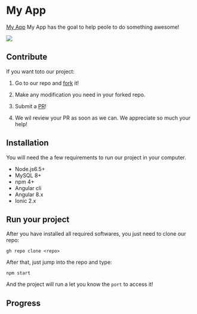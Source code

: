 # My App
[My App](https://www.linguee.pe/ingles-espanol/traduccion/dads.html) My App  has the goal to help peole to do something awesome!

<img src="https://pbs.twimg.com/media/CDdIu4TWIAEKAFr?format=jpg&name=900x900" >

## Contribute
If you want toto our project:
1. Go to our repo and [fork](https://www.linguee.pe/ingles-espanol/traduccion/dads.html) it!

2. Make any modification you need in your forked repo.

3. Submit a [PR](https://www.linguee.pe/ingles-espanol/traduccion/dads.html)!

4. We wil review your PR as soon as we can. We appreciate so much your help!

## Installation
You will need the a few requirements to run our project in your computer.
- Node.js6.5+
- MySQL 8+
- npm 4+
- Angular cli
- Angular 8.x
- Ionic 2.x
## Run your project
After you have installed all required softwares, you just need to clone our repo:

`gh repo clone <repo>`

After that, just jump into the repo and type:

`npm start`

And the project will run a let you know the `port` to access it!
## Progress